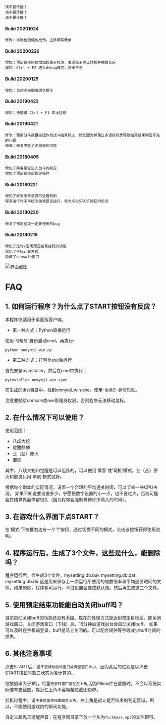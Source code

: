     请不要传播！
    请不要传播！
    请不要传播！
#### Build 20201024
    修改：自动检测缩放比例，去除填写表单

#### Build 20200226
    增加：预定结束模式增加超鬼王检测，发现鬼王停止挂机并播放音乐
    增加：Ctrl + F2 进入debug模式，记录日志

#### Build 20200125
    增加：自动点击御魂满仓提示

#### Build 20190423
    增加：快捷键 Ctrl + F1 停止挂机
    
#### Build 20190421
    修改：使用战斗数据按钮作为战斗结束标志，修复因为掉落过多遮挡背景导致结算结束判定不准的问题
    修改：修复不能关闭游戏的问题

#### Build 20180405
    增加了乘客是否进入战斗的判定
    增加了预定结束后指定操作

#### Build 20180221  
    增加了好友发来悬赏的处理机制
    程序运行时不再检测游戏是否运行，改为点击START按钮时检测

#### Build 20180220
    修复了预定结束一定要使用的bug

#### Build 20180219
    增加了定时/定场预定结束挂机的功能
    优化了坐标计算方式
    隐藏了console窗口
   
   
![界面截图](https://raw.githubusercontent.com/sunarainy/onmyoji/master/image/capture.png)

FAQ
====

## 1. 如何运行程序？为什么点了START按钮没有反应？

本程序仅适用于桌面版客户端。

* 第一种方式：Python直接运行 

使用`'管理员'`身份启动cmd，再执行:
```text
python onmyoji_win.py
```

* 第二种方式：打包为exe后运行

首先安装pyinstaller，然后在cmd中执行：
```text
pyinstaller onmyoji_win.spec
```
在生成的dist目录中，找到onmyoji_win.exe，使用`'管理员'`身份启动。

注意要赋给console或exe管理员权限，否则程序无法移动鼠标。

## 2. 在什么情况下可以使用？

使用范围：

* 八歧大蛇
* 觉醒麒麟
* 业（丛）原火
* 御灵

其中，八歧大蛇和觉醒是可以组队的，可以使用'乘客'或'司机'模式，业（丛）原火和御灵只用'单刷'模式就好。

根据每个副本的实际情况，设置一个合理的平均通关时间，可以节省一些CPU占用。
如果不知道要设置多少，宁愿把数字设置的小一点，也不要过大，否则可能会在结算界面停留很久（因为程序会强制等待你所填入的时间）。

## 3. 在游戏什么界面下点START？

在'模式'下拉框右边有一个'?'按钮，通过切换不同的模式，点击该按钮获得使用说明。

## 4. 程序运行后，生成了3个文件，这些是什么，能删除吗？

程序运行后，会生成3个文件，mysetting.db.bak mysetting.db.dat mysetting.db.dir
这是用来保存上一次运行所使用的缩放倍率和平均通关时间的文件。如果删除，程序也可运行，不过设置会变成默认值。然后再生成这三个文件。

## 5. 使用预定结束功能能自动关闭buff吗？
目前自动关闭buff的功能还没有添加，现在的处理方式是达到预定目标后，即关闭游戏窗口。关闭游戏窗口（下线）后，15分钟后游戏后台会自动关闭buff。
如果可以及时在手机端登录，buff是马上关闭的。可以配合闹钟等手段减少buff时间的损失。

## 6. 其他注意事项

点击START后，请`不要移动游戏窗口或调整窗口大小`，因为此后的过程是以点击START按钮时窗口状态为准计算的。

缩放倍率大于1的，尽量`把游戏窗口摆在左上角`,因为Pillow库在截图时，不会以系统实际倍率去截图，靠近左上角不容易越过截图边界。

挂机过程中，请`不要遮盖游戏画面左上角`，左上角是战斗是否结束的判定区域，所以，不能使用游戏内的聊天功能。

自定义超鬼王提醒声音：在程序同目录下放一个名为`fuckboss.mp3`的文件即可。